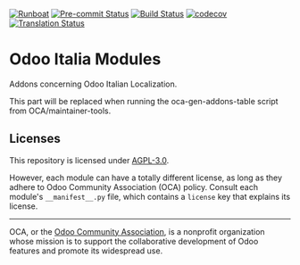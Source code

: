 
[![Runboat](https://img.shields.io/badge/runboat-Try%20me-875A7B.png)](https://runboat.odoo-community.org/builds?repo=OCA/l10n-italy&target_branch=10.0)
[![Pre-commit Status](https://github.com/OCA/l10n-italy/actions/workflows/pre-commit.yml/badge.svg?branch=10.0)](https://github.com/OCA/l10n-italy/actions/workflows/pre-commit.yml?query=branch%3A10.0)
[![Build Status](https://github.com/OCA/l10n-italy/actions/workflows/test.yml/badge.svg?branch=10.0)](https://github.com/OCA/l10n-italy/actions/workflows/test.yml?query=branch%3A10.0)
[![codecov](https://codecov.io/gh/OCA/l10n-italy/branch/10.0/graph/badge.svg)](https://codecov.io/gh/OCA/l10n-italy)
[![Translation Status](https://translation.odoo-community.org/widgets/l10n-italy-10-0/-/svg-badge.svg)](https://translation.odoo-community.org/engage/l10n-italy-10-0/?utm_source=widget)

<!-- /!\ do not modify above this line -->

# Odoo Italia Modules

Addons concerning Odoo Italian Localization.

<!-- /!\ do not modify below this line -->

<!-- prettier-ignore-start -->

[//]: # (addons)

This part will be replaced when running the oca-gen-addons-table script from OCA/maintainer-tools.

[//]: # (end addons)

<!-- prettier-ignore-end -->

## Licenses

This repository is licensed under [AGPL-3.0](LICENSE).

However, each module can have a totally different license, as long as they adhere to Odoo Community Association (OCA)
policy. Consult each module's `__manifest__.py` file, which contains a `license` key
that explains its license.

----
OCA, or the [Odoo Community Association](http://odoo-community.org/), is a nonprofit
organization whose mission is to support the collaborative development of Odoo features
and promote its widespread use.
